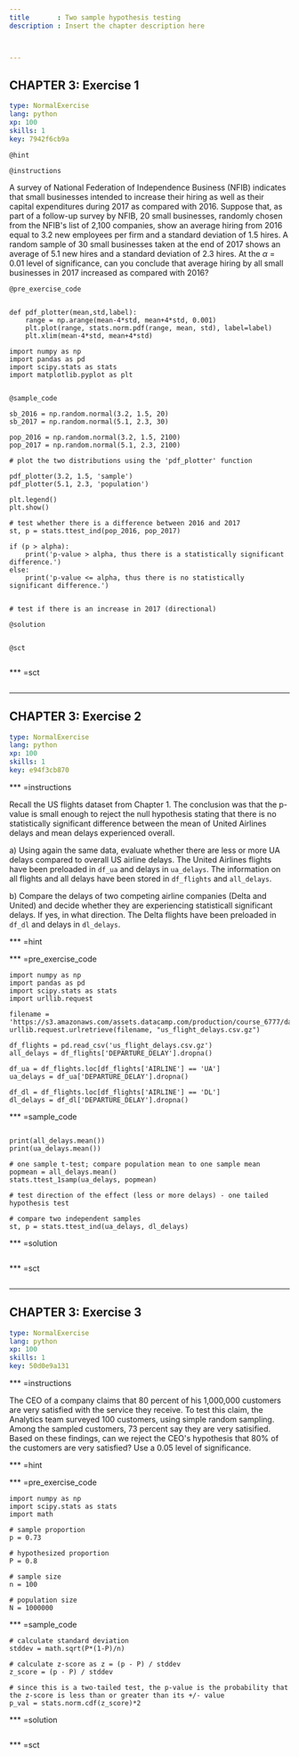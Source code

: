 ```yaml
---
title       : Two sample hypothesis testing
description : Insert the chapter description here



--- 
```

## CHAPTER 3: Exercise 1

```yaml
type: NormalExercise
lang: python
xp: 100
skills: 1
key: 7942f6cb9a
```

`@hint`

`@instructions`

A survey of National Federation of Independence Business (NFIB) indicates that small businesses intended to increase their hiring as well as their capital expenditures during 2017 as compared with 2016. Suppose that, as part of a follow-up survey by NFIB, 20 small businesses, randomly chosen from the NFIB's list of 2,100 companies, show an average hiring from 2016 equal to 3.2 new employees per firm and a standard deviation of 1.5 hires. A random sample of 30 small businesses taken at the end of 2017 shows an average of 5.1 new hires and a standard deviation of 2.3 hires. At the $\alpha$ = 0.01 level of significance, can you conclude that average hiring by all small businesses in 2017 increased as compared with 2016?


`@pre_exercise_code`
```{python}

def pdf_plotter(mean,std,label):
    range = np.arange(mean-4*std, mean+4*std, 0.001)
    plt.plot(range, stats.norm.pdf(range, mean, std), label=label)
    plt.xlim(mean-4*std, mean+4*std)
    
import numpy as np
import pandas as pd
import scipy.stats as stats
import matplotlib.pyplot as plt
    
```

`@sample_code`
```{python}
sb_2016 = np.random.normal(3.2, 1.5, 20)
sb_2017 = np.random.normal(5.1, 2.3, 30)

pop_2016 = np.random.normal(3.2, 1.5, 2100)
pop_2017 = np.random.normal(5.1, 2.3, 2100)

# plot the two distributions using the 'pdf_plotter' function

pdf_plotter(3.2, 1.5, 'sample')
pdf_plotter(5.1, 2.3, 'population')

plt.legend()
plt.show()

# test whether there is a difference between 2016 and 2017
st, p = stats.ttest_ind(pop_2016, pop_2017)

if (p > alpha):
    print('p-value > alpha, thus there is a statistically significant difference.')
else: 
    print('p-value <= alpha, thus there is no statistically significant difference.')


# test if there is an increase in 2017 (directional)
```

`@solution`
```{python}

```

`@sct`
```{python}

```


*** =sct
```{python}

```
---
## CHAPTER 3: Exercise 2

```yaml
type: NormalExercise
lang: python
xp: 100
skills: 1
key: e94f3cb870
```

*** =instructions

Recall the US flights dataset from Chapter 1. The conclusion was that the p-value is small enough to reject the null hypothesis stating that there is no statistically significant difference between the mean of United Airlines delays and mean delays experienced overall. 

a) Using again the same data, evaluate whether there are less or more UA delays compared to overall US airline delays. The United Airlines flights have been preloaded in `df_ua` and delays in `ua_delays`. The information on all flights and all delays have been stored in `df_flights` and `all_delays`.

b) Compare the delays of two competing airline companies (Delta and United) and decide whether they are experiencing statisticall significant delays. If yes, in what direction. The Delta flights have been preloaded in `df_dl` and delays in `dl_delays`.


*** =hint

*** =pre_exercise_code
```{python}
import numpy as np
import pandas as pd
import scipy.stats as stats
import urllib.request

filename = 'https://s3.amazonaws.com/assets.datacamp.com/production/course_6777/datasets/us_flight_delays.csv.gz.csv'
urllib.request.urlretrieve(filename, "us_flight_delays.csv.gz")

df_flights = pd.read_csv('us_flight_delays.csv.gz')
all_delays = df_flights['DEPARTURE_DELAY'].dropna()

df_ua = df_flights.loc[df_flights['AIRLINE'] == 'UA']
ua_delays = df_ua['DEPARTURE_DELAY'].dropna()

df_dl = df_flights.loc[df_flights['AIRLINE'] == 'DL']
dl_delays = df_dl['DEPARTURE_DELAY'].dropna()

```

*** =sample_code
```{python}

print(all_delays.mean())
print(ua_delays.mean())

# one sample t-test; compare population mean to one sample mean
popmean = all_delays.mean()
stats.ttest_1samp(ua_delays, popmean) 

# test direction of the effect (less or more delays) - one tailed hypothesis test

# compare two independent samples 
st, p = stats.ttest_ind(ua_delays, dl_delays) 

```

*** =solution
```{python}

```

*** =sct
```{python}

```


---
## CHAPTER 3: Exercise 3

```yaml
type: NormalExercise
lang: python
xp: 100
skills: 1
key: 50d0e9a131
```

*** =instructions

The CEO of a company claims that 80 percent of his 1,000,000 customers are very satisfied with the service they receive. To test this claim, the Analytics team surveyed 100 customers, using simple random sampling. Among the sampled customers, 73 percent say they are very satisified. Based on these findings, can we reject the CEO's hypothesis that 80% of the customers are very satisfied? Use a 0.05 level of significance.

*** =hint

*** =pre_exercise_code
```{python}
import numpy as np
import scipy.stats as stats
import math

# sample proportion
p = 0.73

# hypothesized proportion
P = 0.8

# sample size
n = 100

# population size
N = 1000000
```

*** =sample_code
```{python}
# calculate standard deviation
stddev = math.sqrt(P*(1-P)/n)

# calculate z-score as z = (p - P) / stddev
z_score = (p - P) / stddev

# since this is a two-tailed test, the p-value is the probability that the z-score is less than or greater than its +/- value
p_val = stats.norm.cdf(z_score)*2

```

*** =solution
```{python}

```

*** =sct
```{python}

```